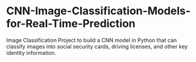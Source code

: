 # CNN-Image-Classification-Models-for-Real-Time-Prediction
Image Classification Project to build a CNN model in Python that can classify images into social security cards, driving licenses, and other key identity information.

